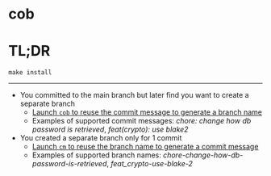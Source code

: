 # cob

# TL;DR
```
make install
```

---

- You committed to the main branch but later find you want to create a separate branch
  - [Launch `cob` to reuse the commit message to generate a branch name](https://github.com/giuscri/cob/blob/748c52dd7c392512749e842d55a892606c591913/test.sh#L11)
  - Examples of supported commit messages: _chore: change how db password is retrieved_, _feat(crypto): use blake2_
- You created a separate branch only for 1 commit
  - [Launch `cm` to reuse the branch name to generate a commit message](https://github.com/giuscri/cob/blob/748c52dd7c392512749e842d55a892606c591913/test.sh#L14)
  - Examples of supported branch names: _chore-change-how-db-password-is-retrieved_, _feat_crypto-use-blake-2_
